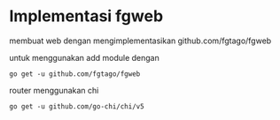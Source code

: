 # Implementasi fgweb
membuat web dengan mengimplementasikan github.com/fgtago/fgweb

untuk menggunakan add module dengan

`go get -u github.com/fgtago/fgweb`

router menggunakan chi

`go get -u github.com/go-chi/chi/v5`

